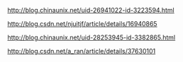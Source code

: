 
http://blog.chinaunix.net/uid-26941022-id-3223594.html

http://blog.csdn.net/njuitjf/article/details/16940865

http://blog.chinaunix.net/uid-28253945-id-3382865.html

http://blog.csdn.net/a_ran/article/details/37630101

